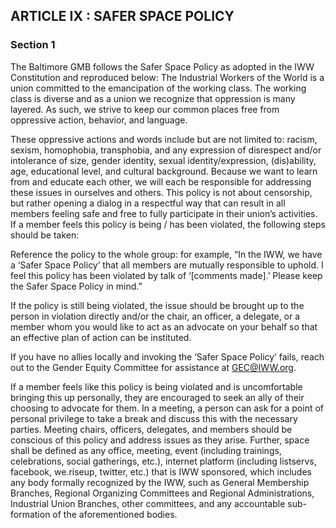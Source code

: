 ## ARTICLE IX : SAFER SPACE POLICY

### Section 1

The Baltimore GMB follows the Safer Space Policy as adopted in the IWW Constitution and reproduced below:
The Industrial Workers of the World is a union committed to the emancipation of the working class. The working class is diverse and as a union we recognize that oppression is many layered. As such, we strive to keep our common places free from oppressive action, behavior, and language.

These oppressive actions and words include but are not limited to: racism, sexism, homophobia, transphobia, and any expression of disrespect and/or intolerance of size, gender identity, sexual identity/expression, (dis)ability, age, educational level, and cultural background. Because we want to learn from and educate each other, we will each be responsible for addressing these issues in ourselves and others. This policy is not about censorship, but rather opening a dialog in a respectful way that can result in all members feeling safe and free to fully participate in their union’s activities. If a member feels this policy is being / has been violated, the following steps should be taken:

Reference the policy to the whole group: for example, “In the IWW, we have a ‘Safer Space Policy’ that all members are mutually responsible to uphold. I feel this policy has been violated by talk of ‘[comments made].’ Please keep the Safer Space Policy in mind.”

If the policy is still being violated, the issue should be brought up to the person in violation directly and/or the chair, an officer, a delegate, or a member whom you would like to act as an advocate on your behalf so that an effective plan of action can be instituted.

If you have no allies locally and invoking the ‘Safer Space Policy’ fails, reach out to the Gender Equity Committee for assistance at GEC@IWW.org.

If a member feels like this policy is being violated and is uncomfortable bringing this up personally, they are encouraged to seek an ally of their choosing to advocate for them. In a meeting, a person can ask for a point of personal privilege to take a break and discuss this with the necessary parties. Meeting chairs, officers, delegates, and members should be conscious of this policy and address issues as they arise. Further, space shall be defined as any office, meeting, event (including trainings, celebrations, social gatherings, etc.), internet platform (including listservs, facebook, we.riseup, twitter, etc.) that is IWW sponsored, which includes any body formally recognized by the IWW, such as General Membership Branches, Regional Organizing Committees and Regional Administrations, Industrial Union Branches, other committees, and any accountable sub-formation of the aforementioned bodies.
